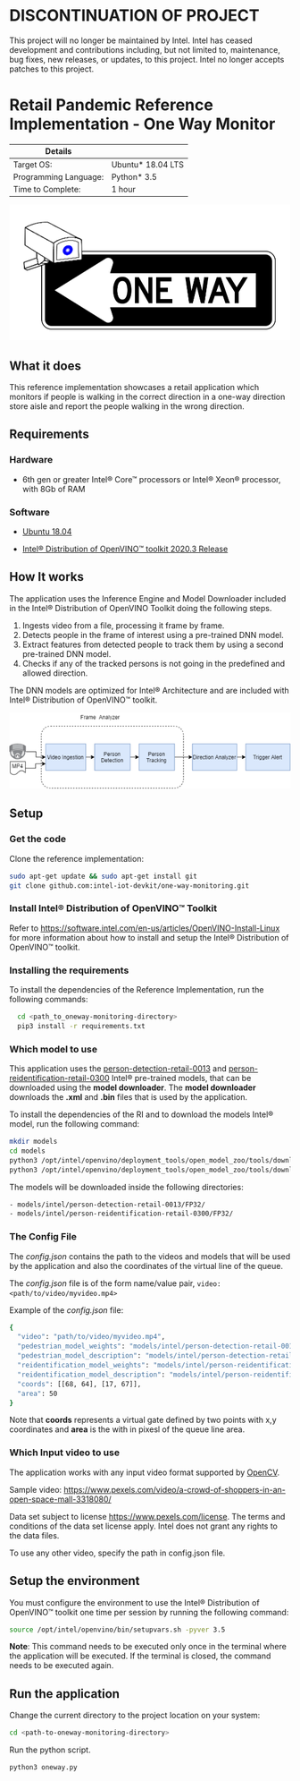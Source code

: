 # DISCONTINUATION OF PROJECT #
This project will no longer be maintained by Intel.
Intel has ceased development and contributions including, but not limited to, maintenance, bug fixes, new releases, or updates, to this project.
Intel no longer accepts patches to this project.
# Retail Pandemic Reference Implementation - One Way Monitor

| Details               |              |
|-----------------------|---------------|
| Target OS:            |  Ubuntu\* 18.04 LTS   |
| Programming Language: |  Python* 3.5 |
| Time to Complete:     |  1 hour     |

![oneway](./doc/images/oneway.png)

## What it does

This reference implementation showcases a retail application which monitors if people is walking in the correct direction in a one-way direction store aisle and report the people walking in the wrong direction.

## Requirements

### Hardware

* 6th gen or greater Intel® Core™ processors or Intel® Xeon® processor, with 8Gb of RAM

### Software

* [Ubuntu 18.04](http://releases.ubuntu.com/18.04/)

* [Intel® Distribution of OpenVINO™ toolkit 2020.3 Release](https://software.intel.com/content/www/us/en/develop/tools/openvino-toolkit.html)

## How It works

The application uses the Inference Engine and Model Downloader included in the Intel® Distribution of OpenVINO Toolkit doing the following steps.

1. Ingests video from a file, processing it frame by frame.
2. Detects people in the frame of interest using a pre-trained DNN model.
3. Extract features from detected people to track them by using a second pre-trained DNN model.
4. Checks if any of the tracked persons is not going in the predefined and allowed direction.

The DNN models are optimized for Intel® Architecture and are included with Intel® Distribution of OpenVINO™ toolkit.

![architecture image](./doc/images/oneway-flow.png)

## Setup

### Get the code

Clone the reference implementation:

```bash
sudo apt-get update && sudo apt-get install git
git clone github.com:intel-iot-devkit/one-way-monitoring.git
```

### Install Intel® Distribution of OpenVINO™ Toolkit

Refer to https://software.intel.com/en-us/articles/OpenVINO-Install-Linux for more information about how to install and setup the Intel® Distribution of OpenVINO™ toolkit.

### Installing the requirements

To install the dependencies of the Reference Implementation, run the following commands:

```bash
  cd <path_to_oneway-monitoring-directory>
  pip3 install -r requirements.txt
```

### Which model to use

This application uses the [person-detection-retail-0013](https://docs.openvinotoolkit.org/2020.3/_models_intel_person_detection_retail_0013_description_person_detection_retail_0013.html) and [person-reidentification-retail-0300](https://docs.openvinotoolkit.org/2020.3/_models_intel_person_reidentification_retail_0300_description_person_reidentification_retail_0300.html) Intel® pre-trained models, that can be downloaded using the **model downloader**. The **model downloader** downloads the __.xml__ and __.bin__ files that is used by the application.

To install the dependencies of the RI and to download the models Intel® model, run the following command:

```bash
mkdir models
cd models
python3 /opt/intel/openvino/deployment_tools/open_model_zoo/tools/downloader/downloader.py --name person-detection-retail-0013 --precisions FP32
python3 /opt/intel/openvino/deployment_tools/open_model_zoo/tools/downloader/downloader.py --name person-reidentification-retail-0300 --precisions FP32
```

The models will be downloaded inside the following directories:

```bash
- models/intel/person-detection-retail-0013/FP32/
- models/intel/person-reidentification-retail-0300/FP32/
```

### The Config File

The _config.json_ contains the path to the videos and models that will be used by the application and also the coordinates of the virtual line of the queue.

The _config.json_ file is of the form name/value pair, `video: <path/to/video/myvideo.mp4>`

Example of the _config.json_ file:

```bash
{
  "video": "path/to/video/myvideo.mp4",
  "pedestrian_model_weights": "models/intel/person-detection-retail-0013/FP32/person-detection-retail-0013.bin",
  "pedestrian_model_description": "models/intel/person-detection-retail-0013/FP32/person-detection-retail-0013.xml",
  "reidentification_model_weights": "models/intel/person-reidentification-retail-0300/FP32/person-reidentification-retail-0300.bin",
  "reidentification_model_description": "models/intel/person-reidentification-retail-0300/FP32/person-reidentification-retail-0300.xml",
  "coords": [[68, 64], [17, 67]],
  "area": 50
}
```

Note that __coords__ represents a virtual gate defined by two points with x,y coordinates and __area__ is the with in pixesl of the queue line area. 

### Which Input video to use

The application works with any input video format supported by [OpenCV](https://opencv.org/).

Sample video: https://www.pexels.com/video/a-crowd-of-shoppers-in-an-open-space-mall-3318080/

Data set subject to license https://www.pexels.com/license. The terms and conditions of the data set license apply. Intel does not grant any rights to the data files.

To use any other video, specify the path in config.json file.

## Setup the environment

You must configure the environment to use the Intel® Distribution of OpenVINO™ toolkit one time per session by running the following command:

```bash
source /opt/intel/openvino/bin/setupvars.sh -pyver 3.5
```

__Note__: This command needs to be executed only once in the terminal where the application will be executed. If the terminal is closed, the command needs to be executed again.

## Run the application

Change the current directory to the project location on your system:

```bash
cd <path-to-oneway-monitoring-directory>
```

Run the python script.

```bash
python3 oneway.py
```
